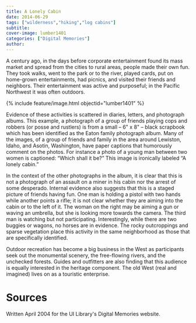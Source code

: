 ```yaml
---
title: A Lonely Cabin
date: 2014-06-29
tags: ["wilderness","hiking","log cabins"]
subtitle: 
cover-image: lumber1401
categories: ["Digital Memories"]
author: 
---
```


A century ago, in the days before corporate entertainment found its mass market and spread from the cities to rural areas, people made their own fun. They took walks, went to the park or to the river, played cards, put on home-grown entertainments, had picnics, and visited their friends and neighbors. Their entertainment was active and purposeful; in the Pacific Northwest it was often outdoors.

{% include feature/image.html objectid="lumber1401" %}

Evidence of these activities is scattered in diaries, letters, and photograph albums. This example, a photograph of a group of friends playing cops and robbers (or posse and rustlers) is from a small – 6" x 8" – black scrapbook which has been identified as the Eaton family photograph album. Many of the images, of a group of friends and family in the area around Lewiston, Idaho, and Asotin, Washington, have paper captions that humorously comment on the photos. For instance a photo of a young man between two women is captioned: “Which shall it be?” This image is ironically labeled “A lonely cabin.”

In the context of the other photographs in the album, it is clear that this is not a photograph of an assault on a miner in his cabin nor the arrest of some desperado. Internal evidence also suggests that this is a staged picture of friends having fun. One man is holding a pistol with two hands while another points a rifle; it is not clear whether they are aiming into the cabin or to the left of it. The woman on the right may be aiming a gun or waving an umbrella, but she is looking more towards the camera. The third man is watching but not participating. Interestingly, while there are two buggies or wagons, no horses are in evidence. The rocky outcroppings and sparse vegetation place this activity in the same neighborhood as those that are specifically identified.

Outdoor recreation has become a big business in the West as participants seek out the monumental scenery, the free-flowing rivers, and the unchecked forests. Guides and outfitters are also finding that this audience is equally interested in the heritage component. The old West (real and imagined) lives on as a touristic enterprise.

# Sources

Written April 2004 for the UI Library's Digital Memories website.